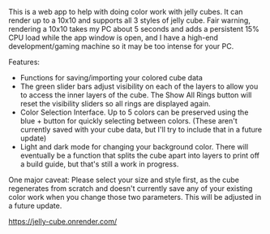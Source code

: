 This is a web app to help with doing color work with jelly cubes. It can render up to a 10x10 and supports all 3 styles of jelly cube.
Fair warning, rendering a 10x10 takes my PC about 5 seconds and adds a persistent 15% CPU load while the app window is open, and I have a high-end development/gaming machine so it may be too intense for your PC.

Features:

- Functions for saving/importing your colored cube data
- The green slider bars adjust visibility on each of the layers to allow you to access the inner layers of the cube. The Show All Rings button will reset the visibility sliders so all rings are displayed again.
- Color Selection Interface. Up to 5 colors can be preserved using the blue + button for quickly selecting between colors. (These aren't currently saved with your cube data, but I'll try to include that in a future update)
- Light and dark mode for changing your background color.
  There will eventually be a function that splits the cube apart into layers to print off a build guide, but that's still a work in progress.

One major caveat: Please select your size and style first, as the cube regenerates from scratch and doesn't currently save any of your existing color work when you change those two parameters. This will be adjusted in a future update.

https://jelly-cube.onrender.com/
